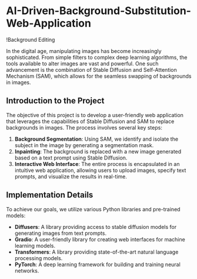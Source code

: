 # AI-Driven-Background-Substitution-Web-Application

!Background Editing

In the digital age, manipulating images has become increasingly sophisticated. From simple filters to complex deep learning algorithms, the tools available to alter images are vast and powerful. One such advancement is the combination of Stable Diffusion and Self-Attention Mechanism (SAM), which allows for the seamless swapping of backgrounds in images.

## Introduction to the Project

The objective of this project is to develop a user-friendly web application that leverages the capabilities of Stable Diffusion and SAM to replace backgrounds in images. The process involves several key steps:

1. **Background Segmentation**: Using SAM, we identify and isolate the subject in the image by generating a segmentation mask.
2. **Inpainting**: The background is replaced with a new image generated based on a text prompt using Stable Diffusion.
3. **Interactive Web Interface**: The entire process is encapsulated in an intuitive web application, allowing users to upload images, specify text prompts, and visualize the results in real-time.

## Implementation Details

To achieve our goals, we utilize various Python libraries and pre-trained models:

- **Diffusers**: A library providing access to stable diffusion models for generating images from text prompts.
- **Gradio**: A user-friendly library for creating web interfaces for machine learning models.
- **Transformers**: A library providing state-of-the-art natural language processing models.
- **PyTorch**: A deep learning framework for building and training neural networks.
